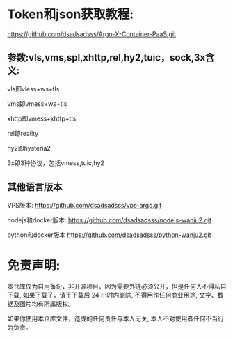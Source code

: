 # Token和json获取教程:

https://github.com/dsadsadsss/Argo-X-Container-PaaS.git

## 参数:vls,vms,spl,xhttp,rel,hy2,tuic，sock,3x含义:

vls即vless+ws+tls

vms即vmess+ws+tls

xhttp即vmess+xhttp+tls

rel即reality

hy2即hysteria2

3x即3种协议，包括vmess,tuic,hy2

## 其他语言版本

VPS版本: https://github.com/dsadsadsss/vps-argo.git

nodejs和docker版本:
https://github.com/dsadsadsss/nodejs-wanju2.git

python和docker版本
https://github.com/dsadsadsss/python-wanju2.git


# 免责声明:

本仓库仅为自用备份，非开源项目，因为需要外链必须公开，但是任何人不得私自下载, 如果下载了，请于下载后 24 小时内删除, 不得用作任何商业用途, 文字、数据及图片均有所属版权。 

如果你使用本仓库文件，造成的任何责任与本人无关, 本人不对使用者任何不当行为负责。
